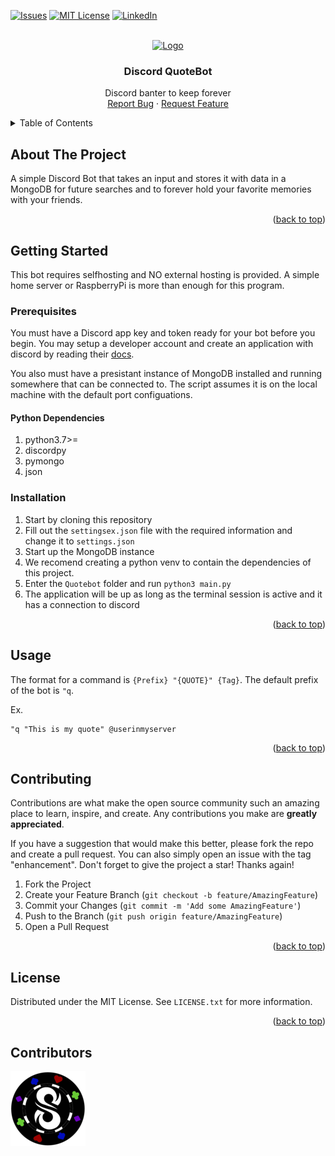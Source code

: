 <a name="readme-top"></a>



<!-- PROJECT SHIELDS -->
[![Issues][issues-shield]][issues-url]
[![MIT License][license-shield]][license-url]
[![LinkedIn][linkedin-shield]][linkedin-url]


<!-- PROJECT LOGO -->
<br />
<div align="center">
  <a href="https://github.com/dscpsyl/quotebot">
    <img src="https://github.com/dscpsyl/quotebot/images/logo.png" alt="Logo" width="80" height="80">
  </a>

<h3 align="center">Discord QuoteBot</h3>

  <p align="center">
    Discord banter to keep forever
    <br />
    <a href="https://github.com/dscpsyl/quotebot/issues">Report Bug</a>
    ·
    <a href="https://github.com/dscpsyl/quotebot/issues">Request Feature</a>
  </p>
</div>



<!-- TABLE OF CONTENTS -->
<details>
  <summary>Table of Contents</summary>
  <ol>
    <li>
      <a href="#about-the-project">About The Project</a>
    </li>
    <li>
      <a href="#getting-started">Getting Started</a>
      <ul>
        <li><a href="#prerequisites">Prerequisites</a></li>
        <li><a href="#installation">Installation</a></li>
      </ul>
    </li>
    <li><a href="#usage">Usage</a></li>
    <li><a href="#contributing">Contributing</a></li>
    <li><a href="#license">License</a></li>
  </ol>
</details>



<!-- ABOUT THE PROJECT -->
## About The Project

A simple Discord Bot that takes an input and stores it with data in a MongoDB for future searches and to forever hold your favorite memories with your friends. 

<p align="right">(<a href="#readme-top">back to top</a>)</p>


<!-- GETTING STARTED -->
## Getting Started

This bot requires selfhosting and NO external hosting is provided. A simple home server or RaspberryPi is more than enough for this program.

### Prerequisites

You must have a Discord app key and token ready for your bot before you begin. You may setup a developer account and create an application with discord by reading their [docs](https://discord.com/developers/docs/intro).
<br />

You also must have a presistant instance of MongoDB installed and running somewhere that can be connected to. The script assumes it is on the local machine with the default port configuations. 

#### Python Dependencies
1. python3.7>=
2. discordpy
3. pymongo
4. json

### Installation

1. Start by cloning this repository
2. Fill out the `settingsex.json` file with the required information and change it to `settings.json`
3. Start up the MongoDB instance
4. We recomend creating a python venv to contain the dependencies of this project.
5. Enter the `Quotebot` folder and run `python3 main.py` 
6. The application will be up as long as the terminal session is active and it has a connection to discord

<p align="right">(<a href="#readme-top">back to top</a>)</p>



<!-- USAGE EXAMPLES -->
## Usage

The format for a command is `{Prefix} "{QUOTE}" {Tag}`. The default prefix of the bot is `"q`.
<br />

Ex. 

```
"q "This is my quote" @userinmyserver
```


<p align="right">(<a href="#readme-top">back to top</a>)</p>

<!-- CONTRIBUTING -->
## Contributing

Contributions are what make the open source community such an amazing place to learn, inspire, and create. Any contributions you make are **greatly appreciated**.

If you have a suggestion that would make this better, please fork the repo and create a pull request. You can also simply open an issue with the tag "enhancement".
Don't forget to give the project a star! Thanks again!

1. Fork the Project
2. Create your Feature Branch (`git checkout -b feature/AmazingFeature`)
3. Commit your Changes (`git commit -m 'Add some AmazingFeature'`)
4. Push to the Branch (`git push origin feature/AmazingFeature`)
5. Open a Pull Request

<p align="right">(<a href="#readme-top">back to top</a>)</p>



<!-- LICENSE -->
## License

Distributed under the MIT License. See `LICENSE.txt` for more information.

<p align="right">(<a href="#readme-top">back to top</a>)</p>


<!-- MARKDOWN LINKS & IMAGES -->
<!-- https://www.markdownguide.org/basic-syntax/#reference-style-links -->
[issues-shield]: https://img.shields.io/github/issues/dscpsyl/quotebot.svg?style=for-the-badge
[issues-url]: https://github.com/dscpsyl/quotebot/issues
[license-shield]: https://img.shields.io/github/license/dscpsyl/quotebot.svg?style=for-the-badge
[license-url]: https://github.com/dscpsyl/quotebot/blob/master/LICENSE.txt
[linkedin-shield]: https://img.shields.io/badge/-LinkedIn-black.svg?style=for-the-badge&logo=linkedin&colorB=555
[linkedin-url]: https://linkedin.com/in/davidjsim



Contributors
------------------------
<a href="https://twitter.com/SimYouLater28">
     <img src="/.github/twitter.png">
</a>
